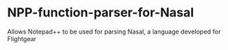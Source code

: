 # NPP-function-parser-for-Nasal
Allows Notepad++ to be used for parsing Nasal, a language developed for Flightgear

